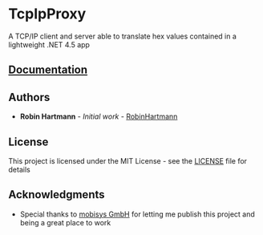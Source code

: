 # TcpIpProxy

A TCP/IP client and server able to translate hex values contained in a lightweight .NET 4.5 app

## [Documentation](https://robinhartmann.github.io/TcpIpProxy/)

## Authors

* **Robin Hartmann** - *Initial work* - [RobinHartmann](https://github.com/RobinHartmann)

## License

This project is licensed under the MIT License - see the [LICENSE](LICENSE) file for details

## Acknowledgments

* Special thanks to [mobisys GmbH](https://github.com/mobisysgmbh) for letting me publish this project and being a great place to work

